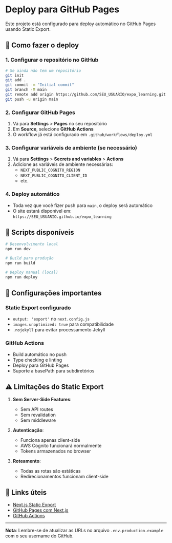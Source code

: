 # Deploy para GitHub Pages

Este projeto está configurado para deploy automático no GitHub Pages usando Static Export.

## 🚀 Como fazer o deploy

### 1. **Configurar o repositório no GitHub**

```bash
# Se ainda não tem um repositório
git init
git add .
git commit -m "Initial commit"
git branch -M main
git remote add origin https://github.com/SEU_USUARIO/expo_learning.git
git push -u origin main
```

### 2. **Configurar GitHub Pages**

1. Vá para **Settings** > **Pages** no seu repositório
2. Em **Source**, selecione **GitHub Actions**
3. O workflow já está configurado em `.github/workflows/deploy.yml`

### 3. **Configurar variáveis de ambiente (se necessário)**

1. Vá para **Settings** > **Secrets and variables** > **Actions**
2. Adicione as variáveis de ambiente necessárias:
   - `NEXT_PUBLIC_COGNITO_REGION`
   - `NEXT_PUBLIC_COGNITO_CLIENT_ID`
   - etc.

### 4. **Deploy automático**

- Toda vez que você fizer push para `main`, o deploy será automático
- O site estará disponível em: `https://SEU_USUARIO.github.io/expo_learning`

## 🔧 Scripts disponíveis

```bash
# Desenvolvimento local
npm run dev

# Build para produção
npm run build

# Deploy manual (local)
npm run deploy
```

## 📝 Configurações importantes

### Static Export configurado
- `output: 'export'` no `next.config.js`
- `images.unoptimized: true` para compatibilidade
- `.nojekyll` para evitar processamento Jekyll

### GitHub Actions
- Build automático no push
- Type checking e linting
- Deploy para GitHub Pages
- Suporte a basePath para subdiretórios

## ⚠️ Limitações do Static Export

1. **Sem Server-Side Features**: 
   - Sem API routes
   - Sem revalidation
   - Sem middleware

2. **Autenticação**: 
   - Funciona apenas client-side
   - AWS Cognito funcionará normalmente
   - Tokens armazenados no browser

3. **Roteamento**:
   - Todas as rotas são estáticas
   - Redirecionamentos funcionam client-side

## 🔗 Links úteis

- [Next.js Static Export](https://nextjs.org/docs/app/building-your-application/deploying/static-exports)
- [GitHub Pages com Next.js](https://nextjs.org/learn/basics/deploying-nextjs-app/github)
- [GitHub Actions](https://docs.github.com/en/actions)

---

**Nota**: Lembre-se de atualizar as URLs no arquivo `.env.production.example` com o seu username do GitHub.